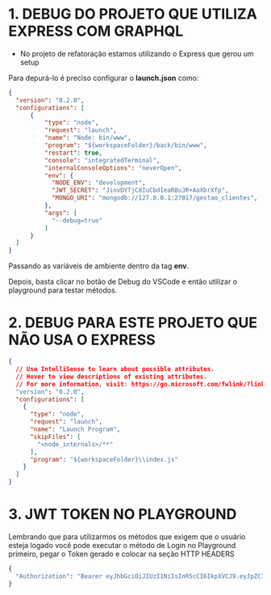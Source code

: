 # 1. DEBUG DO PROJETO QUE UTILIZA EXPRESS COM GRAPHQL

- No projeto de refatoração estamos utilizando o Express que gerou um setup

Para depurá-lo é preciso configurar o **launch.json** como:

```json
{
  "version": "0.2.0",
  "configurations": [
      {
          "type": "node", 
          "request": "launch",
          "name": "Node: bin/www",
          "program": "${workspaceFolder}/back/bin/www",
          "restart": true,
          "console": "integratedTerminal",
          "internalConsoleOptions": "neverOpen",
          "env": {
            "NODE_ENV": "development",
            "JWT_SECRET": "JinvDYTjC8IuCbdIeaR8uJR+AaXbrXfp",
            "MONGO_URI": "mongodb://127.0.0.1:27017/gestao_clientes",
          },
          "args": [
            "--debug=true"
          ]
      }     
  ]
}
```

Passando as variáveis de ambiente dentro da tag **env**.

Depois, basta clicar no botão de Debug do VSCode e então utilizar o playground
para testar métodos.


# 2. DEBUG PARA ESTE PROJETO QUE NÃO USA O EXPRESS

```json
{
  // Use IntelliSense to learn about possible attributes.
  // Hover to view descriptions of existing attributes.
  // For more information, visit: https://go.microsoft.com/fwlink/?linkid=830387
  "version": "0.2.0",
  "configurations": [
    {
      "type": "node",
      "request": "launch",
      "name": "Launch Program",
      "skipFiles": [
        "<node_internals>/**"
      ],
      "program": "${workspaceFolder}\\index.js"
    }
  ]
}
```


# 3. JWT TOKEN NO PLAYGROUND

Lembrando que para utilizarmos os métodos que exigem que o usuário esteja logado
você pode executar o método de Login no Playground primeiro, pegar o Token gerado
e colocar na seção HTTP HEADERS

```graphql
{
  "Authorization": "Bearer eyJhbGciOiJIUzI1NiIsInR5cCI6IkpXVCJ9.eyJpZCI6IjVmNzNmZGExOGRhYzI3NTBiODQ2MzMzYyIsInByb2ZpbGVzIjpbInVzZXIiXSwiaWF0IjoxNjAxNDQxNDIxLCJleHAiOjE2MDE3MDA2MjF9.Qlh7tovw5EO3KGJ1Z0qWQKs6S6FjlyXANgMP2ZsB65g"
}
```

